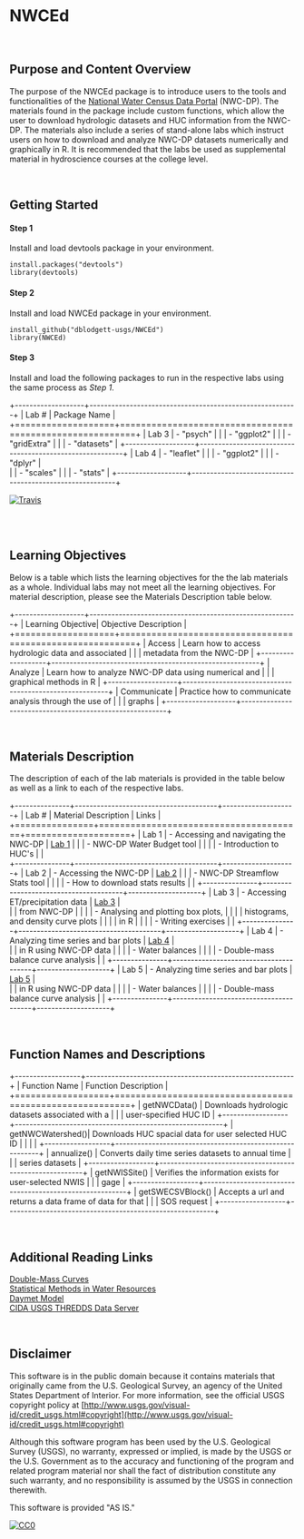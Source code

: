# NWCEd

<br>

## Purpose and Content Overview

The purpose of the NWCEd package is to introduce users to the tools and functionalities of the [National Water Census Data Portal](http://cida.usgs.gov/nwc/) (NWC-DP).  The materials found in the package include custom functions, which allow the user to download hydrologic datasets and HUC information from the NWC-DP.  The materials also include a series of stand-alone labs which instruct users on how to download and analyze NWC-DP datasets numerically and graphically in R.  It is recommended that the labs be used as supplemental material in hydroscience courses at the college level.

<br>

## Getting Started

#### Step 1
Install and load devtools package in your environment.
```{r}
install.packages("devtools")
library(devtools)
```
#### Step 2
Install and load NWCEd package in your environment.
```{r}
install_github("dblodgett-usgs/NWCEd")
library(NWCEd)
```
#### Step 3
Install and load the following packages to run in the respective labs using the same process as *Step 1*.

+-------------------+---------------------------------------------------------+
| Lab #             | Package Name                                            |   
+===================+=========================================================+
| Lab 3             | - "psych"                                               | 
|                   | - "ggplot2"                                             |
|                   | - "gridExtra"                                           |
|                   | - "datasets"                                            |
+-------------------+---------------------------------------------------------+
| Lab 4             | - "leaflet"                                             | 
|                   | - "ggplot2"                                             |
|                   | - "dplyr"                                               |  
|                   | - "scales"                                              |
|                   | - "stats"                                               |
+-------------------+---------------------------------------------------------+


[![Travis](https://travis-ci.org/dblodgett-usgs/NWCEd.svg?branch=master)](https://travis-ci.org/dblodgett-usgs/NWCEd)

<br>

   

<br>

## Learning Objectives
<div style="text-align:left">

Below is a table which lists the learning objectives for the the lab materials as a whole.  Individual labs may not meet all the learning objectives.  For material description, please see the Materials Description table below.

+-------------------+---------------------------------------------------------+
| Learning Objective| Objective Description                                   |   
+===================+=========================================================+
| Access            | Learn how to access hydrologic data and associated      | 
|                   | metadata from the NWC-DP                                |
+-------------------+---------------------------------------------------------+
| Analyze           | Learn how to analyze NWC-DP data using numerical and    | 
|                   | graphical methods in R                                  |
+-------------------+---------------------------------------------------------+
| Communicate       | Practice how to communicate analysis through the use of | 
|                   | graphs                                                  |
+-------------------+---------------------------------------------------------+

<br>

## Materials Description
<div style="text-align:left">
The description of each of the lab materials is provided in the table below as well as a link to each of the respective labs.

+---------------+---------------------------------------+--------------------+
| Lab #         | Material Description                  |        Links       |
+===============+=======================================+====================+
| Lab 1         | - Accessing and navigating the NWC-DP | [Lab 1](https://cdn.rawgit.com/dblodgett-usgs/NWCEd/master/inst/Lab_1.html)       |
|               | - NWC-DP Water Budget tool            |                    |
|               | - Introduction to HUC's               |                    |  
+---------------+---------------------------------------+--------------------+
| Lab 2         | - Accessing the NWC-DP                | [Lab 2](https://cdn.rawgit.com/dblodgett-usgs/NWCEd/master/inst/Lab_2.html)       |
|               | - NWC-DP Streamflow Stats tool        |                    |
|               | - How to download stats results       |                    |
+---------------+---------------------------------------+--------------------+
| Lab 3         | - Accessing ET/precipitation data     | [Lab 3](https://cdn.rawgit.com/dblodgett-usgs/NWCEd/master/inst/Lab_3.html)       |   
|               |   from NWC-DP                         |                    |
|               | - Analysing and plotting box plots,   |                    |
|               |   histograms, and density curve plots |                    |
|               |   in R                                |                    |
|               | - Writing exercises                   |                    |
+---------------+---------------------------------------+--------------------+
| Lab 4         | - Analyzing time series and bar plots | [Lab 4](https://cdn.rawgit.com/dblodgett-usgs/NWCEd/master/inst/Lab_4.html)       |   
|               |   in R using NWC-DP data              |                    |
|               | - Water balances                      |                    |
|               | - Double-mass balance curve analysis  |                    |
+---------------+---------------------------------------+--------------------+
| Lab 5         | - Analyzing time series and bar plots | [Lab 5](https://cdn.rawgit.com/dblodgett-usgs/NWCEd/master/inst/Lab_4.html)       |   
|               |   in R using NWC-DP data              |                    |
|               | - Water balances                      |                    |
|               | - Double-mass balance curve analysis  |                    |
+---------------+---------------------------------------+--------------------+

<br>

## Function Names and Descriptions
<div style="text-align:left">


+------------------+---------------------------------------------------------+
| Function Name    | Function Description                                    |   
+==================+=========================================================+
| getNWCData()     | Downloads hydrologic datasets associated with a         | 
|                  | user-specified HUC ID                                   |
+------------------+---------------------------------------------------------+
| getNWCWatershed()| Downloads HUC spacial data for user selected HUC ID     | 
|                  |                                                         |
+------------------+---------------------------------------------------------+
| annualize()      | Converts daily time series datasets to annual time      | 
|                  | series datasets                                         |
+------------------+---------------------------------------------------------+
| getNWISSite()    | Verifies the information exists for user-selected NWIS  | 
|                  | gage                                                    |
+------------------+---------------------------------------------------------+
| getSWECSVBlock() | Accepts a url and returns a data frame of data for that | 
|                  | SOS request                                             |
+------------------+---------------------------------------------------------+

<br>

## Additional Reading Links

[Double-Mass Curves](http://pubs.usgs.gov/wsp/1541b/report.pdf)<br>
[Statistical Methods in Water Resources](http://pubs.usgs.gov/twri/twri4a3/pdf/twri4a3-new.pdf)<br>
[Daymet Model](https://daymet.ornl.gov/)<br>
[CIDA USGS THREDDS Data Server](http://cida.usgs.gov/thredds/catalog.html?dataset=cida.usgs.gov/ssebopeta/monthly)

<br>

Disclaimer
----------
This software is in the public domain because it contains materials that originally came from the U.S. Geological Survey, an agency of the United States Department of Interior. For more information, see the official USGS copyright policy at [http://www.usgs.gov/visual-id/credit_usgs.html#copyright](http://www.usgs.gov/visual-id/credit_usgs.html#copyright)


Although this software program has been used by the U.S. Geological Survey (USGS), no warranty, expressed or implied, is made by the USGS or the U.S. Government as to the accuracy and functioning of the program and related program material nor shall the fact of distribution constitute any such warranty, and no responsibility is assumed by the USGS in connection therewith.

This software is provided "AS IS."


 [
    ![CC0](http://i.creativecommons.org/p/zero/1.0/88x31.png)
  ](http://creativecommons.org/publicdomain/zero/1.0/)
  
  

  
